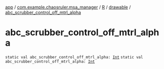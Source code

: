 [app](../../../index.md) / [com.example.chaosruler.msa_manager](../../index.md) / [R](../index.md) / [drawable](index.md) / [abc_scrubber_control_off_mtrl_alpha](.)

# abc_scrubber_control_off_mtrl_alpha

`static val abc_scrubber_control_off_mtrl_alpha: `[`Int`](https://kotlinlang.org/api/latest/jvm/stdlib/kotlin/-int/index.html)
`static val abc_scrubber_control_off_mtrl_alpha: `[`Int`](https://kotlinlang.org/api/latest/jvm/stdlib/kotlin/-int/index.html)